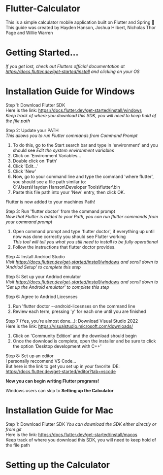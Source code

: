 # Flutter-Calculator
This is a simple calculator mobile application built on Flutter and Spring 📱 <br />
This guide was created by Hayden Hanson, Joshua Hilbert, Nicholas Thor Page and Willie Warren <br />

# Getting Started...
*If you get lost, check out Flutters official documentation at https://docs.flutter.dev/get-started/install and clicking on your OS* <br />

# Installation Guide for Windows

Step 1: Download Flutter SDK <br />
Here is the link: https://docs.flutter.dev/get-started/install/windows <br />
*Keep track of where you download this SDK, you will need to keep hold of the file path* <br />

Step 2: Update your PATH <br />
*This allows you to run Flutter commands from Command Prompt* <br />
1. To do this, go to the Start search bar and type in 'environment' and you should see *Edit the system environment variables* <br />
2. Click on 'Environment Variables... <br/>
3. Double click on 'Path' <br/>
4. Click 'Edit...' <br/>
5. Click 'New' <br/>
6. Now, go to your command line and type the command 'where flutter', you should see a file path similar to: <br/>
     C:\Users\Hayden Hanson\Developer Tools\flutter\bin <br/>
7. Paste this file path into your 'New' entry, then click OK. <br/>

Flutter is now added to your machines Path! <br/>

Step 3: Run 'flutter doctor' from the command prompt <br/>
*Now that Flutter is added to your Path, you can run flutter commands from your command prompt* <br/>
1. Open command prompt and type 'flutter doctor', if everything up until now was done correctly you should see Flutter working <br> *This tool will tell you what you still need to install to be fully operational*
2. Follow the instructions that flutter doctor provides. <br/>

Step 4: Install Andriod Studio <br/>
*Visit https://docs.flutter.dev/get-started/install/windows and scroll down to 'Andriod Setup' to complete this step* <br/>

Step 5: Set up your Andriod emulator <br/>
*Visit https://docs.flutter.dev/get-started/install/windows and scroll down to 'Set up the Android emulator' to complete this step* <br/>

Step 6: Agree to Andriod Licesnses <br/>
1. Run 'flutter doctor --android-licesnses on the command line <br/>
2. Review each term, pressing 'y' for each one until you are finished <br/>

Step 7 (Yes, you're almost done...): Download Visual Studio 2022 <br/>
Here is the link: https://visualstudio.microsoft.com/downloads/ <br/>
1. Click on 'Community Edition' and the download should begin <br/>
2. Once the download is complete, open the installer and be sure to click the option 'Desktop development with C++' <br/>

Step 8: Set up an editor <br/>
I personally reccomend VS Code... <br/>
But here is the link to get you set up in your favorite IDE: https://docs.flutter.dev/get-started/editor?tab=vscode <br/>

**Now you can begin writing Flutter programs!** <br/>

Windows users can skip to **Setting up the Calculator** <br/>

# Installation Guide for Mac

Step 1: Download Flutter SDK
*You can download the SDK either directly or from git* <br/>
Here is the link: https://docs.flutter.dev/get-started/install/macos <br/>
Keep track of where you download this SDK, you will need to keep hold of the file path <br/>

# Setting up the Calculator
